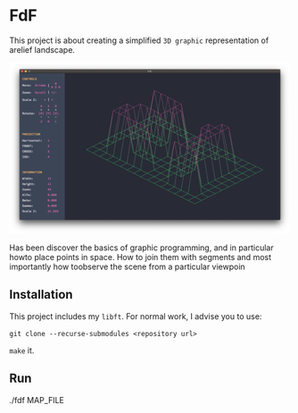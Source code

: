 # FdF

This project is about creating a simplified `3D graphic` representation of arelief landscape.

![fdf: example map](/maps/img.png)

Has been discover the basics of graphic programming, and in particular howto place points in space.
How to join them with segments and most importantly how toobserve the scene from a particular viewpoin

## Installation

This project includes my `libft`. For normal work, I advise you to use:

```
git clone --recurse-submodules <repository url>
```
`make` it.

## Run

./fdf MAP_FILE
